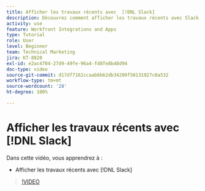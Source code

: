 ```yaml
---
title: Afficher les travaux récents avec  [!DNL Slack]
description: Découvrez comment afficher les travaux récents avec Slack
activity: use
feature: Workfront Integrations and Apps
type: Tutorial
role: User
level: Beginner
team: Technical Marketing
jira: KT-8820
exl-id: e2ac4704-27d9-49fe-96a4-fd8fe8b48d94
doc-type: video
source-git-commit: d17df7162ccaab6b62db34209f50131927c0a532
workflow-type: tm+mt
source-wordcount: '28'
ht-degree: 100%

---
```


# Afficher les travaux récents avec [!DNL Slack]

Dans cette vidéo, vous apprendrez à :

* Afficher les travaux récents avec [!DNL Slack]

>[!VIDEO](https://video.tv.adobe.com/v/335120/?quality=12&learn=on&enablevpops)
